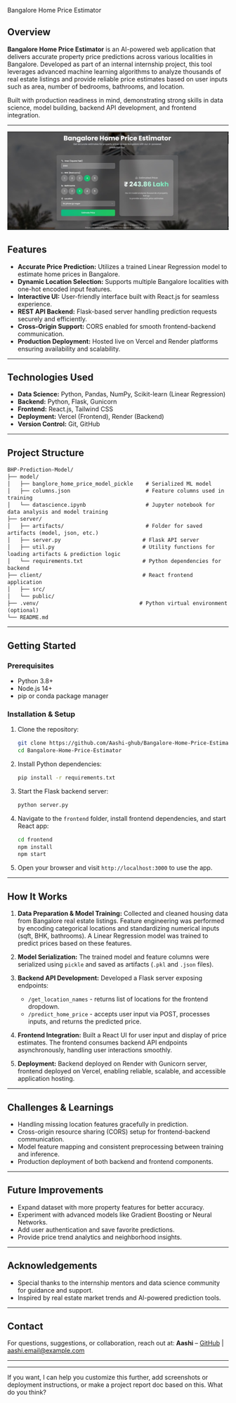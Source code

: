  Bangalore Home Price Estimator

## Overview

**Bangalore Home Price Estimator** is an AI-powered web application that delivers accurate property price predictions across various localities in Bangalore. Developed as part of an internal internship project, this tool leverages advanced machine learning algorithms to analyze thousands of real estate listings and provide reliable price estimates based on user inputs such as area, number of bedrooms, bathrooms, and location.

Built with production readiness in mind, demonstrating strong skills in data science, model building, backend API development, and frontend integration.

---
![App Screenshot](screenshot.jpg)

## Features

* **Accurate Price Prediction:** Utilizes a trained Linear Regression model to estimate home prices in Bangalore.
* **Dynamic Location Selection:** Supports multiple Bangalore localities with one-hot encoded input features.
* **Interactive UI:** User-friendly interface built with React.js for seamless experience.
* **REST API Backend:** Flask-based server handling prediction requests securely and efficiently.
* **Cross-Origin Support:** CORS enabled for smooth frontend-backend communication.
* **Production Deployment:** Hosted live on Vercel and Render platforms ensuring availability and scalability.

---

## Technologies Used

* **Data Science:** Python, Pandas, NumPy, Scikit-learn (Linear Regression)
* **Backend:** Python, Flask, Gunicorn
* **Frontend:** React.js, Tailwind CSS
* **Deployment:** Vercel (Frontend), Render (Backend)
* **Version Control:** Git, GitHub

---

## Project Structure

```
BHP-Prediction-Model/
├── model/
│   ├── banglore_home_price_model_pickle    # Serialized ML model
│   ├── columns.json                        # Feature columns used in training
│   └── datascience.ipynb                   # Jupyter notebook for data analysis and model training
├── server/
│   ├── artifacts/                          # Folder for saved artifacts (model, json, etc.)
│   ├── server.py                          # Flask API server
│   ├── util.py                            # Utility functions for loading artifacts & prediction logic
│   └── requirements.txt                   # Python dependencies for backend
├── client/                                # React frontend application
│   ├── src/
│   └── public/
├── .venv/                                # Python virtual environment (optional)
└── README.md
```

---

## Getting Started

### Prerequisites

* Python 3.8+
* Node.js 14+
* pip or conda package manager

### Installation & Setup

1. Clone the repository:

   ```bash
   git clone https://github.com/Aashi-ghub/Bangalore-Home-Price-Estimator.git
   cd Bangalore-Home-Price-Estimator
   ```

2. Install Python dependencies:

   ```bash
   pip install -r requirements.txt
   ```

3. Start the Flask backend server:

   ```bash
   python server.py
   ```

4. Navigate to the `frontend` folder, install frontend dependencies, and start React app:

   ```bash
   cd frontend
   npm install
   npm start
   ```

5. Open your browser and visit `http://localhost:3000` to use the app.

---

## How It Works

1. **Data Preparation & Model Training:**
   Collected and cleaned housing data from Bangalore real estate listings. Feature engineering was performed by encoding categorical locations and standardizing numerical inputs (sqft, BHK, bathrooms). A Linear Regression model was trained to predict prices based on these features.

2. **Model Serialization:**
   The trained model and feature columns were serialized using `pickle` and saved as artifacts (`.pkl` and `.json` files).

3. **Backend API Development:**
   Developed a Flask server exposing endpoints:

   * `/get_location_names` - returns list of locations for the frontend dropdown.
   * `/predict_home_price` - accepts user input via POST, processes inputs, and returns the predicted price.

4. **Frontend Integration:**
   Built a React UI for user input and display of price estimates. The frontend consumes backend API endpoints asynchronously, handling user interactions smoothly.

5. **Deployment:**
   Backend deployed on Render with Gunicorn server, frontend deployed on Vercel, enabling reliable, scalable, and accessible application hosting.

---

## Challenges & Learnings

* Handling missing location features gracefully in prediction.
* Cross-origin resource sharing (CORS) setup for frontend-backend communication.
* Model feature mapping and consistent preprocessing between training and inference.
* Production deployment of both backend and frontend components.

---

## Future Improvements

* Expand dataset with more property features for better accuracy.
* Experiment with advanced models like Gradient Boosting or Neural Networks.
* Add user authentication and save favorite predictions.
* Provide price trend analytics and neighborhood insights.

---

## Acknowledgements

* Special thanks to the internship mentors and data science community for guidance and support.
* Inspired by real estate market trends and AI-powered prediction tools.

---


## Contact

For questions, suggestions, or collaboration, reach out at:
**Aashi** – [GitHub](https://github.com/Aashi-ghub) | [aashi.email@example.com](mailto:aashi.email@example.com)

---

---

If you want, I can help you customize this further, add screenshots or deployment instructions, or make a project report doc based on this. What do you think?
